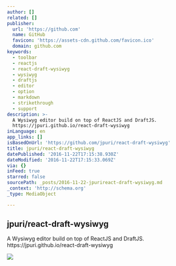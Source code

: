 ```yaml
---
author: []
related: []
publisher:
  url: 'https://github.com'
  name: GitHub
  favicon: 'https://assets-cdn.github.com/favicon.ico'
  domain: github.com
keywords:
  - toolbar
  - reactjs
  - react-draft-wysiwyg
  - wysiwyg
  - draftjs
  - editor
  - option
  - markdown
  - strikethrough
  - support
description: >-
  A Wysiwyg editor build on top of ReactJS and DraftJS.
  https://jpuri.github.io/react-draft-wysiwyg
inLanguage: en
app_links: []
isBasedOnUrl: 'https://github.com/jpuri/react-draft-wysiwyg'
title: jpuri/react-draft-wysiwyg
datePublished: '2016-11-22T17:15:38.930Z'
dateModified: '2016-11-22T17:15:33.069Z'
via: {}
inFeed: true
starred: false
sourcePath: _posts/2016-11-22-jpurireact-draft-wysiwyg.md
_context: 'http://schema.org'
_type: MediaObject

---
```

<article style=""><h1>jpuri/react-draft-wysiwyg</h1><p>A Wysiwyg editor build on top of ReactJS and DraftJS. https://jpuri.github.io/react-draft-wysiwyg</p><img src="https://avatars2.githubusercontent.com/u/2182307?v=3&amp;s=400" /></article>